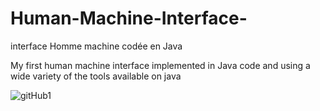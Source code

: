 # Human-Machine-Interface-
interface Homme machine codée en Java

My first human machine interface implemented in Java code and using a wide variety of the tools available on java

![gitHub1](https://user-images.githubusercontent.com/91438136/145685613-1c58c0b8-e9f6-45fc-b707-7c8bc1305f6a.PNG)
